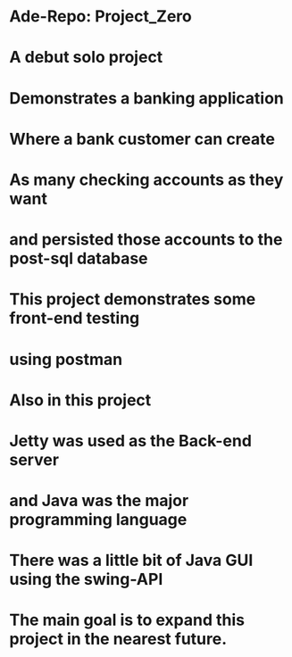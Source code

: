 # Ade-Repo: Project_Zero
# A debut solo project
# Demonstrates a banking application
# Where a bank customer can create
# As many checking accounts as they want 
# and persisted those accounts to the post-sql database
# This project demonstrates some front-end testing 
# using postman
# Also in this project
# Jetty was used as the Back-end server
# and Java was the major programming language
# There was a little bit of Java GUI using the swing-API
# The main goal is to expand this project in the nearest future.
